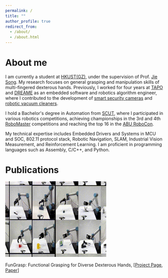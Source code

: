```yaml
---
permalink: /
title: ""
author_profile: true
redirect_from: 
  - /about/
  - /about.html
---
```


# About me

I am currently a student at [HKUST(GZ)](https://www.hkust-gz.edu.cn/), under the supervision of Prof. [Jie Song]("https://facultyprofiles.hkust-gz.edu.cn/faculty-personal-page/SONG-Jie/jsongroas"). My research focuses on general grasping and manipulation skills of multi-fingered dexterous hands. Previously, I worked for four years at [TAPO](https://www.tapo.com/en/) and [DREAME](https://www.dreametech.com/?srsltid=AfmBOopjTLrnPBuzvDYJRBLCjDf-zoXCgxdxI4_0B7PR0jSNGym5bSyC) as an embedded software and robotics algorithm engineer, where I contributed to the development of [smart security cameras](https://www.tp-link.com/us/home-networking/cloud-camera/tapo-c320ws/) and [robotic vacuum cleaners](https://www.tp-link.com/us/smart-home/robot-vacuum/tapo-rv30c-plus/).

I hold a Bachelor's degree in Automation from [SCUT](https://www.scut.edu.cn/en/), where I participated in various robotics competitions, achieving championships in the 3rd and 4th [RoboMaster](https://www.robomaster.com/en-US) competitions and reaching the top 16 in the [ABU RoboCon](http://aburobocon2019.mnb.mn/en/gallery/show/50).

My technical expertise includes Embedded Drivers and Systems in MCU and SOC, 802.11 protocol stack, Robotic Navigation, SLAM, Industrial Vision Measurement, and Reinforcement Learning. I am proficient in programming languages such as Assembly, C/C++, and Python.

# Publications

![image](../images/fungrasp.gif)

FunGrasp: Functional Grasping for Diverse Dexterous Hands, [[Project Page](https://hly-123.github.io/FunGrasp/), [Paper](https://arxiv.org/pdf/2411.16755)]

